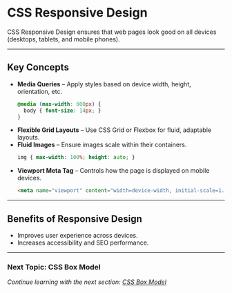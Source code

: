 # CSS Responsive Design

CSS Responsive Design ensures that web pages look good on all devices (desktops, tablets, and mobile phones).

---

## **Key Concepts**

- **Media Queries** – Apply styles based on device width, height, orientation, etc.
  ```css
  @media (max-width: 600px) {
    body { font-size: 14px; }
  }
  ```
- **Flexible Grid Layouts** – Use CSS Grid or Flexbox for fluid, adaptable layouts.
- **Fluid Images** – Ensure images scale within their containers.
  ```css
  img { max-width: 100%; height: auto; }
  ```
- **Viewport Meta Tag** – Controls how the page is displayed on mobile devices.
  ```html
  <meta name="viewport" content="width=device-width, initial-scale=1.0">
  ```

---

## **Benefits of Responsive Design**
- Improves user experience across devices.
- Increases accessibility and SEO performance.

---

### **Next Topic: CSS Box Model**  
*Continue learning with the next section: [CSS Box Model](#)*

